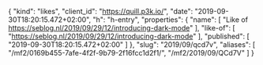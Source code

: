 {
  "kind": "likes",
  "client_id": "https://quill.p3k.io/",
  "date": "2019-09-30T18:20:15.472+02:00",
  "h": "h-entry",
  "properties": {
    "name": [
      "Like of https://seblog.nl/2019/09/29/12/introducing-dark-mode"
    ],
    "like-of": [
      "https://seblog.nl/2019/09/29/12/introducing-dark-mode"
    ],
    "published": [
      "2019-09-30T18:20:15.472+02:00"
    ]
  },
  "slug": "2019/09/qcd7v",
  "aliases": [
    "/mf2/0169b455-7afe-4f2f-9b79-2f16fcc1d2f1/",
    "/mf2/2019/09/QCd7V"
  ]
}
